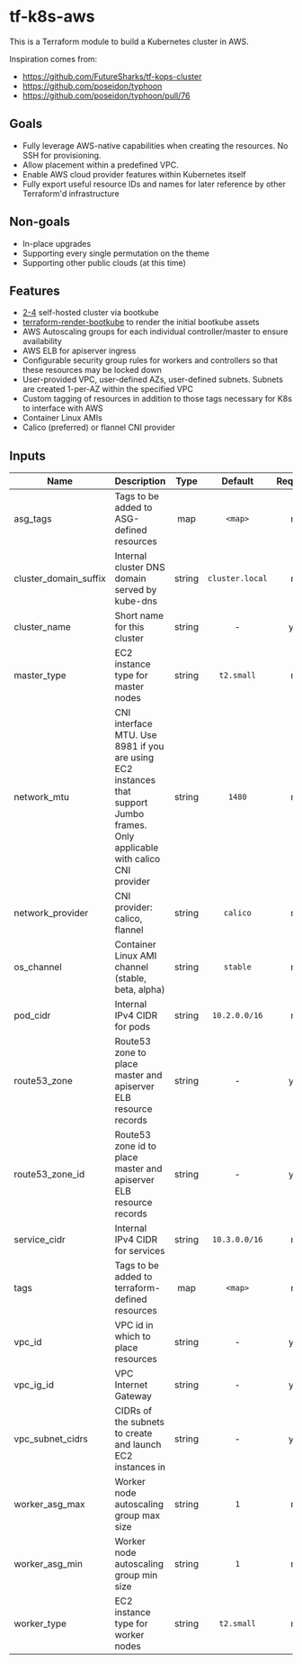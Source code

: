 # tf-k8s-aws
This is a Terraform module to build a Kubernetes cluster in AWS.

Inspiration comes from:
* https://github.com/FutureSharks/tf-kops-cluster
* https://github.com/poseidon/typhoon
* https://github.com/poseidon/typhoon/pull/76

## Goals
* Fully leverage AWS-native capabilities when creating the resources. No SSH for provisioning.
* Allow placement within a predefined VPC.
* Enable AWS cloud provider features within Kubernetes itself
* Fully export useful resource IDs and names for later reference by other Terraform'd infrastructure

## Non-goals
* In-place upgrades
* Supporting every single permutation on the theme
* Supporting other public clouds (at this time)

## Features
* [2-4](https://github.com/kubernetes/community/blob/master/contributors/design-proposals/cluster-lifecycle/self-hosted-kubernetes.md) self-hosted cluster via bootkube
* [terraform-render-bootkube](https://github.com/poseidon/terraform-render-bootkube) to render the initial bootkube assets
* AWS Autoscaling groups for each individual controller/master to ensure availability
* AWS ELB for apiserver ingress
* Configurable security group rules for workers and controllers so that these resources may be locked down
* User-provided VPC, user-defined AZs, user-defined subnets. Subnets are created 1-per-AZ within the specified VPC
* Custom tagging of resources in addition to those tags necessary for K8s to interface with AWS
* Container Linux AMIs
* Calico (preferred) or flannel CNI provider


## Inputs

| Name | Description | Type | Default | Required |
|------|-------------|:----:|:-----:|:-----:|
| asg_tags | Tags to be added to ASG-defined resources | map | `<map>` | no |
| cluster_domain_suffix | Internal cluster DNS domain served by kube-dns | string | `cluster.local` | no |
| cluster_name | Short name for this cluster | string | - | yes |
| master_type | EC2 instance type for master nodes | string | `t2.small` | no |
| network_mtu | CNI interface MTU. Use 8981 if you are using EC2 instances that support Jumbo frames. Only applicable with calico CNI provider | string | `1480` | no |
| network_provider | CNI provider: calico, flannel | string | `calico` | no |
| os_channel | Container Linux AMI channel (stable, beta, alpha) | string | `stable` | no |
| pod_cidr | Internal IPv4 CIDR for pods | string | `10.2.0.0/16` | no |
| route53_zone | Route53 zone to place master and apiserver ELB resource records | string | - | yes |
| route53_zone_id | Route53 zone id to place master and apiserver ELB resource records | string | - | yes |
| service_cidr | Internal IPv4 CIDR for services | string | `10.3.0.0/16` | no |
| tags | Tags to be added to terraform-defined resources | map | `<map>` | no |
| vpc_id | VPC id in which to place resources | string | - | yes |
| vpc_ig_id | VPC Internet Gateway | string | - | yes |
| vpc_subnet_cidrs | CIDRs of the subnets to create and launch EC2 instances in | string | - | yes |
| worker_asg_max | Worker node autoscaling group max size | string | `1` | no |
| worker_asg_min | Worker node autoscaling group min size | string | `1` | no |
| worker_type | EC2 instance type for worker nodes | string | `t2.small` | no |

